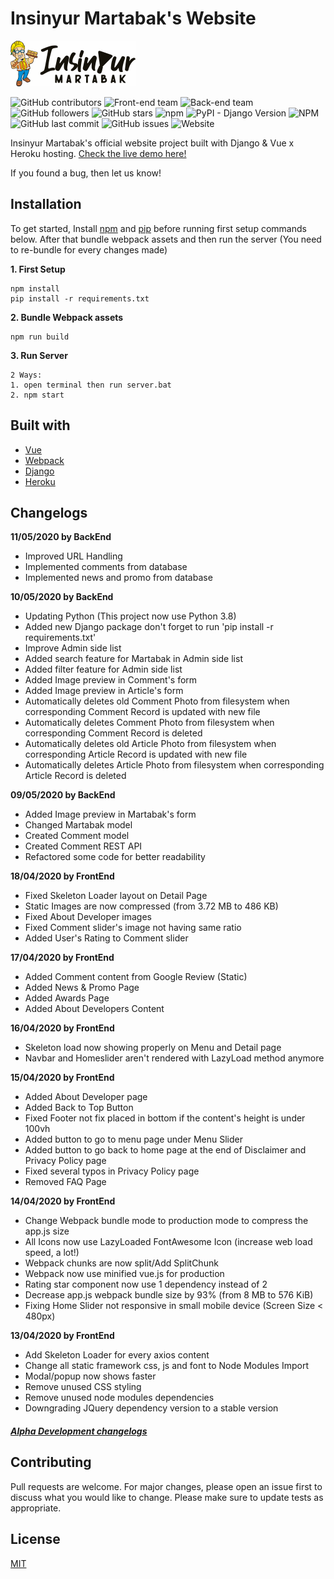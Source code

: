 # Insinyur Martabak's Website
![Icon](frontend/src/assets/img/logo.png)


![GitHub contributors](https://img.shields.io/github/contributors/shaddamah/irmartabak-heroku)
![Front-end team](https://img.shields.io/badge/frontend%20team-shaddamah-blue)
![Back-end team](https://img.shields.io/badge/backend%20team-harizMunawar%20&%20GaniyaMustafa-red)
![GitHub followers](https://img.shields.io/github/followers/Shaddamah?style=social)
![GitHub stars](https://img.shields.io/github/stars/Shaddamah/nyepak-bola?style=social)
![npm](https://img.shields.io/npm/v/vue-cli)
![PyPI - Django Version](https://img.shields.io/pypi/djversions/djangorestframework)
![NPM](https://img.shields.io/npm/l/vue-cli)
![GitHub last commit](https://img.shields.io/github/last-commit/Shaddamah/irmartabak-heroku)
![GitHub issues](https://img.shields.io/github/issues/shaddamah/irmartabak-heroku)
![Website](https://img.shields.io/website?url=http%3A%2F%2Fwebirmartabak.herokuapp.com%2F)

Insinyur Martabak's official website project built with Django & Vue x Heroku hosting. [Check the live demo here!](https://webirmartabak.herokuapp.com/)

If you found a bug, then let us know!

## Installation
To get started, Install [npm]() and [pip]() before running first setup commands below. After that bundle webpack assets and then run the server (You need to re-bundle for every changes made)

__1. First Setup__
```
npm install
pip install -r requirements.txt
```

__2. Bundle Webpack assets__
```
npm run build
```

__3. Run Server__
```
2 Ways:
1. open terminal then run server.bat
2. npm start
```
## Built with
* [Vue](https://cli.vuejs.org/)
* [Webpack](https://webpack.js.org/)
* [Django](https://www.djangoproject.com/)
* [Heroku](https://www.heroku.com/)

## Changelogs

**11/05/2020 by BackEnd**
- Improved URL Handling
- Implemented comments from database
- Implemented news and promo from database

**10/05/2020 by BackEnd**
- Updating Python (This project now use Python 3.8)
- Added new Django package don't forget to run 'pip install -r requirements.txt'
- Improve Admin side list
- Added search feature for Martabak in Admin side list
- Added filter feature for Admin side list
- Added Image preview in Comment's form
- Added Image preview in Article's form
- Automatically deletes old Comment Photo from filesystem when corresponding Comment Record is updated with new file
- Automatically deletes Comment Photo from filesystem when corresponding Comment Record is deleted
- Automatically deletes old Article Photo from filesystem when corresponding Article Record is updated with new file
- Automatically deletes Article Photo from filesystem when corresponding Article Record is deleted

**09/05/2020 by BackEnd**
- Added Image preview in Martabak's form
- Changed Martabak model
- Created Comment model
- Created Comment REST API
- Refactored some code for better readability

**18/04/2020 by FrontEnd**
- Fixed Skeleton Loader layout on Detail Page
- Static Images are now compressed (from 3.72 MB to 486 KB)
- Fixed About Developer images
- Fixed Comment slider's image not having same ratio
- Added User's Rating to Comment slider

**17/04/2020 by FrontEnd**
- Added Comment content from Google Review (Static)
- Added News & Promo Page
- Added Awards Page
- Added About Developers Content

**16/04/2020 by FrontEnd**
- Skeleton load now showing properly on Menu and Detail page
- Navbar and Homeslider aren't rendered with LazyLoad method anymore

**15/04/2020 by FrontEnd**
- Added About Developer page
- Added Back to Top Button
- Fixed Footer not fix placed in bottom if the content's height is under 100vh
- Added button to go to menu page under Menu Slider
- Added button to go back to home page at the end of Disclaimer and Privacy Policy page
- Fixed several typos in Privacy Policy page
- Removed FAQ Page

**14/04/2020 by FrontEnd**
- Change Webpack bundle mode to production mode to compress the app.js size
- All Icons now use LazyLoaded FontAwesome Icon (increase web load speed, a lot!)
- Webpack chunks are now split/Add SplitChunk
- Webpack now use minified vue.js for production
- Rating star component now use 1 dependency instead of 2
- Decrease app.js webpack bundle size by 93% (from 8 MB to 576 KiB)
- Fixing Home Slider not responsive in small mobile device (Screen Size < 480px)

**13/04/2020 by FrontEnd**
- Add Skeleton Loader for every axios content
- Change all static framework css, js and font to Node Modules Import
- Modal/popup now shows faster 
- Remove unused CSS styling
- Remove unused node modules dependencies
- Downgrading JQuery dependency version to a stable version

##### [Alpha Development changelogs](changelog.txt)

## Contributing
Pull requests are welcome. For major changes, please open an issue first to discuss what you would like to change.
Please make sure to update tests as appropriate.

## License
[MIT](https://choosealicense.com/licenses/mit/)
